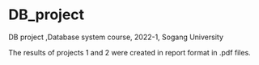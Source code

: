 # DB_project
DB project ,Database system course, 2022-1,  Sogang University  


The results of projects 1 and 2 were created in report format in .pdf files.
